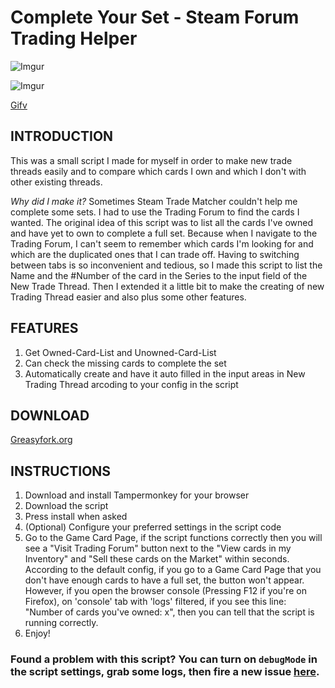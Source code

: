 # Complete Your Set - Steam Forum Trading Helper

![Imgur](https://i.imgur.com/3OVdN7C.png)

![Imgur](https://i.imgur.com/vvai5fT.png)

[Gifv](https://i.imgur.com/p0KjMiD.gifv)

## INTRODUCTION

This was a small script I made for myself in order to make new trade threads easily and to compare which cards I own and which I don't with other existing threads.

*Why did I make it?* Sometimes Steam Trade Matcher couldn't help me complete some sets. I had to use the Trading Forum to find the cards I wanted. The original idea of this script was to list all the cards I've owned and have yet to own to complete a full set. Because when I navigate to the Trading Forum, I can't seem to remember which cards I'm looking for and which are the duplicated ones that I can trade off. Having to switching between tabs is so inconvenient and tedious, so I made this script to list the Name and the #Number of the card in the Series to the input field of the New Trade Thread. Then I extended it a little bit to make the creating of new Trading Thread easier and also plus some other features.

## FEATURES

1. Get Owned-Card-List and Unowned-Card-List
2. Can check the missing cards to complete the set
3. Automatically create and have it auto filled in the input areas in New Trading Thread arcoding to your config in the script

## DOWNLOAD

[Greasyfork.org](https://greasyfork.org/en/scripts/368518-steam-community-complete-your-set-steam-forum-trading-helper)

## INSTRUCTIONS

 1. Download and install Tampermonkey for your browser
 2. Download the script
 3. Press install when asked
 4. (Optional) Configure your preferred settings in the script code
 5. Go to the Game Card Page, if the script functions correctly then you will see a "Visit Trading Forum" button next to the "View cards in my Inventory" and "Sell these cards on the Market" within seconds. According to the default config, if you go to a Game Card Page that you don't have enough cards to have a full set, the button won't appear. However, if you open the browser console (Pressing F12 if you're on Firefox), on 'console' tab with 'logs' filtered, if you see this line: "Number of cards you've owned: x", then you can tell that the script is running correctly.
 6. Enjoy!

### Found a problem with this script? You can turn on `debugMode` in the script settings, grab some logs, then fire a new issue [here](https://github.com/tkhquang/userscripts/issues/new).
